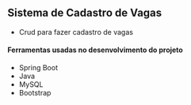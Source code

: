 ## Sistema de Cadastro de Vagas

* Crud para fazer cadastro de vagas

#### Ferramentas usadas no desenvolvimento do projeto

* Spring Boot
* Java
* MySQL
* Bootstrap
